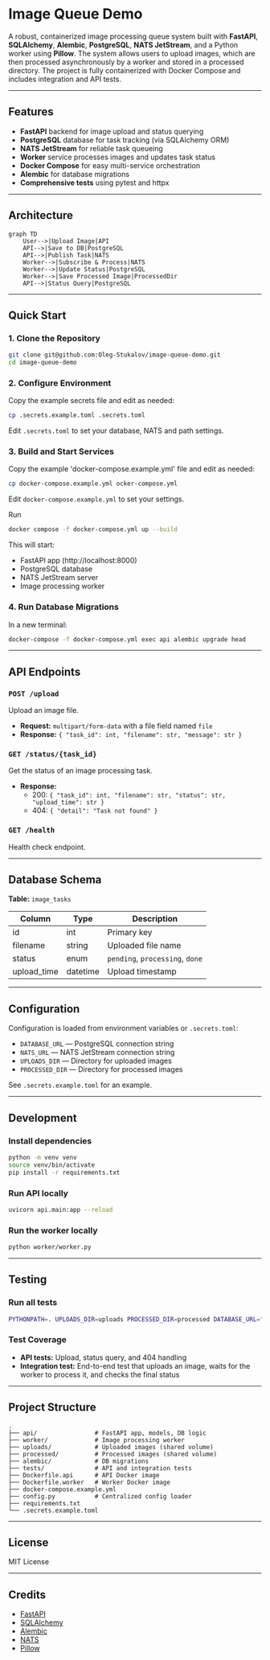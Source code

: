 # Image Queue Demo

A robust, containerized image processing queue system built with **FastAPI**, **SQLAlchemy**, **Alembic**, **PostgreSQL**, **NATS JetStream**, and a Python worker using **Pillow**. The system allows users to upload images, which are then processed asynchronously by a worker and stored in a processed directory. The project is fully containerized with Docker Compose and includes integration and API tests.

---

## Features

- **FastAPI** backend for image upload and status querying
- **PostgreSQL** database for task tracking (via SQLAlchemy ORM)
- **NATS JetStream** for reliable task queueing
- **Worker** service processes images and updates task status
- **Docker Compose** for easy multi-service orchestration
- **Alembic** for database migrations
- **Comprehensive tests** using pytest and httpx

---

## Architecture

```mermaid
graph TD
    User-->|Upload Image|API
    API-->|Save to DB|PostgreSQL
    API-->|Publish Task|NATS
    Worker-->|Subscribe & Process|NATS
    Worker-->|Update Status|PostgreSQL
    Worker-->|Save Processed Image|ProcessedDir
    API-->|Status Query|PostgreSQL
```

---

## Quick Start

### 1. Clone the Repository

```bash
git clone git@github.com:Oleg-Stukalov/image-queue-demo.git
cd image-queue-demo
```

### 2. Configure Environment

Copy the example secrets file and edit as needed:

```bash
cp .secrets.example.toml .secrets.toml
```

Edit `.secrets.toml` to set your database, NATS and path settings.

### 3. Build and Start Services

Copy the example 'docker-compose.example.yml' file and edit as needed:

```bash
cp docker-compose.example.yml ocker-compose.yml
```

Edit `docker-compose.example.yml` to set your settings.

Run
```bash
docker compose -f docker-compose.yml up --build
```

This will start:
- FastAPI app (http://localhost:8000)
- PostgreSQL database
- NATS JetStream server
- Image processing worker

### 4. Run Database Migrations

In a new terminal:

```bash
docker-compose -f docker-compose.yml exec api alembic upgrade head
```

---

## API Endpoints

### `POST /upload`

Upload an image file.

- **Request:** `multipart/form-data` with a file field named `file`
- **Response:** `{ "task_id": int, "filename": str, "message": str }`

### `GET /status/{task_id}`

Get the status of an image processing task.

- **Response:**
  - 200: `{ "task_id": int, "filename": str, "status": str, "upload_time": str }`
  - 404: `{ "detail": "Task not found" }`

### `GET /health`

Health check endpoint.

---

## Database Schema

**Table:** `image_tasks`

| Column      | Type    | Description                |
|-------------|---------|----------------------------|
| id          | int     | Primary key                |
| filename    | string  | Uploaded file name         |
| status      | enum    | `pending`, `processing`, `done` |
| upload_time | datetime| Upload timestamp           |

---

## Configuration

Configuration is loaded from environment variables or `.secrets.toml`:

- `DATABASE_URL` — PostgreSQL connection string
- `NATS_URL` — NATS JetStream connection string
- `UPLOADS_DIR` — Directory for uploaded images
- `PROCESSED_DIR` — Directory for processed images

See `.secrets.example.toml` for an example.

---

## Development

### Install dependencies

```bash
python -m venv venv
source venv/bin/activate
pip install -r requirements.txt
```

### Run API locally

```bash
uvicorn api.main:app --reload
```

### Run the worker locally

```bash
python worker/worker.py
```

---

## Testing

### Run all tests

```bash
PYTHONPATH=. UPLOADS_DIR=uploads PROCESSED_DIR=processed DATABASE_URL="postgresql+asyncpg://<login>:<password>@172.17.0.1:5432/imagequeue" NATS_URL="nats://172.17.0.1:4222" pytest tests/
```

### Test Coverage

- **API tests:** Upload, status query, and 404 handling
- **Integration test:** End-to-end test that uploads an image, waits for the worker to process it, and checks the final status

---

## Project Structure

```
.
├── api/                # FastAPI app, models, DB logic
├── worker/             # Image processing worker
├── uploads/            # Uploaded images (shared volume)
├── processed/          # Processed images (shared volume)
├── alembic/            # DB migrations
├── tests/              # API and integration tests
├── Dockerfile.api      # API Docker image
├── Dockerfile.worker   # Worker Docker image
├── docker-compose.example.yml
├── config.py           # Centralized config loader
├── requirements.txt
└── .secrets.example.toml
```

---

## License

MIT License

---

## Credits

- [FastAPI](https://fastapi.tiangolo.com/)
- [SQLAlchemy](https://www.sqlalchemy.org/)
- [Alembic](https://alembic.sqlalchemy.org/)
- [NATS](https://nats.io/)
- [Pillow](https://python-pillow.org/)
